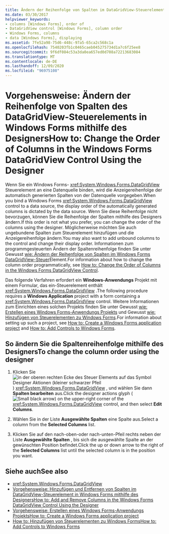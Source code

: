 ```yaml
---
title: Ändern der Reihenfolge von Spalten im DataGridView-Steuerelement mithilfe des Designers
ms.date: 03/30/2017
helpviewer_keywords:
- columns [Windows Forms], order of
- DataGridView control [Windows Forms], column order
- Windows Forms, columns
- data [Windows Forms], displaying
ms.assetid: 7fe52a98-75d6-448c-97a5-65ca2c568c1a
ms.openlocfilehash: 7540203fb1c0465caeb045275734d1a7c6f25ee8
ms.sourcegitcommit: 9f6df084c53a3da0ea657ed0d708a72213683084
ms.translationtype: MT
ms.contentlocale: de-DE
ms.lasthandoff: 12/09/2020
ms.locfileid: "96975108"
---
```

# <a name="how-to-change-the-order-of-columns-in-the-windows-forms-datagridview-control-using-the-designer"></a><span data-ttu-id="99d2d-102">Vorgehensweise: Ändern der Reihenfolge von Spalten des DataGridView-Steuerelements in Windows Forms mithilfe des Designers</span><span class="sxs-lookup"><span data-stu-id="99d2d-102">How to: Change the Order of Columns in the Windows Forms DataGridView Control Using the Designer</span></span>

<span data-ttu-id="99d2d-103">Wenn Sie ein Windows Forms- <xref:System.Windows.Forms.DataGridView> Steuerelement an eine Datenquelle binden, wird die Anzeigereihenfolge der automatisch generierten Spalten von der Datenquelle vorgegeben.</span><span class="sxs-lookup"><span data-stu-id="99d2d-103">When you bind a Windows Forms <xref:System.Windows.Forms.DataGridView> control to a data source, the display order of the automatically generated columns is dictated by the data source.</span></span> <span data-ttu-id="99d2d-104">Wenn Sie diese Reihenfolge nicht bevorzugen, können Sie die Reihenfolge der Spalten mithilfe des Designers ändern.</span><span class="sxs-lookup"><span data-stu-id="99d2d-104">If this order is not what you prefer, you can change the order of the columns using the designer.</span></span> <span data-ttu-id="99d2d-105">Möglicherweise möchten Sie auch ungebundene Spalten zum Steuerelement hinzufügen und die Anzeigereihenfolge ändern.</span><span class="sxs-lookup"><span data-stu-id="99d2d-105">You may also want to add unbound columns to the control and change their display order.</span></span> <span data-ttu-id="99d2d-106">Informationen zum programmgesteuerten Ändern der Spaltenreihenfolge finden Sie unter Gewusst [wie: Ändern der Reihenfolge von Spalten im Windows Forms DataGridView-Steuer](how-to-change-the-order-of-columns-in-the-windows-forms-datagridview-control.md)Element.</span><span class="sxs-lookup"><span data-stu-id="99d2d-106">For information about how to change the column order programmatically, see [How to: Change the Order of Columns in the Windows Forms DataGridView Control](how-to-change-the-order-of-columns-in-the-windows-forms-datagridview-control.md).</span></span>

<span data-ttu-id="99d2d-107">Das folgende Verfahren erfordert ein **Windows-Anwendungs** Projekt mit einem Formular, das ein-Steuerelement enthält <xref:System.Windows.Forms.DataGridView> .</span><span class="sxs-lookup"><span data-stu-id="99d2d-107">The following procedure requires a **Windows Application** project with a form containing a <xref:System.Windows.Forms.DataGridView> control.</span></span> <span data-ttu-id="99d2d-108">Weitere Informationen zum Einrichten eines solchen Projekts finden Sie unter Gewusst [wie: Erstellen eines Windows Forms-Anwendungs Projekts](/visualstudio/ide/step-1-create-a-windows-forms-application-project) und Gewusst [wie: Hinzufügen von Steuerelementen zu Windows Forms](how-to-add-controls-to-windows-forms.md).</span><span class="sxs-lookup"><span data-stu-id="99d2d-108">For information about setting up such a project, see [How to: Create a Windows Forms application project](/visualstudio/ide/step-1-create-a-windows-forms-application-project) and [How to: Add Controls to Windows Forms](how-to-add-controls-to-windows-forms.md).</span></span>

## <a name="to-change-the-column-order-using-the-designer"></a><span data-ttu-id="99d2d-109">So ändern Sie die Spaltenreihenfolge mithilfe des Designers</span><span class="sxs-lookup"><span data-stu-id="99d2d-109">To change the column order using the designer</span></span>

1. <span data-ttu-id="99d2d-110">Klicken Sie ![ in der oberen rechten Ecke des Steuer Elements auf das Symbol Designer Aktionen (kleiner schwarzer Pfeil ](./media/designer-actions-glyph.gif) ) <xref:System.Windows.Forms.DataGridView> , und wählen Sie dann **Spalten bearbeiten** aus.</span><span class="sxs-lookup"><span data-stu-id="99d2d-110">Click the designer actions glyph (![Small black arrow](./media/designer-actions-glyph.gif)) on the upper-right corner of the <xref:System.Windows.Forms.DataGridView> control, and then select **Edit Columns**.</span></span>

2. <span data-ttu-id="99d2d-111">Wählen Sie in der Liste **Ausgewählte Spalten** eine Spalte aus.</span><span class="sxs-lookup"><span data-stu-id="99d2d-111">Select a column from the **Selected Columns** list.</span></span>

3. <span data-ttu-id="99d2d-112">Klicken Sie auf den nach-oben-oder nach-unten-Pfeil rechts neben der Liste **Ausgewählte Spalten** , bis sich die ausgewählte Spalte an der gewünschten Position befindet.</span><span class="sxs-lookup"><span data-stu-id="99d2d-112">Click the up or down arrow to the right of the **Selected Columns** list until the selected column is in the position you want.</span></span>

## <a name="see-also"></a><span data-ttu-id="99d2d-113">Siehe auch</span><span class="sxs-lookup"><span data-stu-id="99d2d-113">See also</span></span>

- <xref:System.Windows.Forms.DataGridView>
- [<span data-ttu-id="99d2d-114">Vorgehensweise: Hinzufügen und Entfernen von Spalten im DataGridView-Steuerelement in Windows Forms mithilfe des Designers</span><span class="sxs-lookup"><span data-stu-id="99d2d-114">How to: Add and Remove Columns in the Windows Forms DataGridView Control Using the Designer</span></span>](add-and-remove-columns-in-the-datagrid-using-the-designer.md)
- [<span data-ttu-id="99d2d-115">Vorgehensweise: Erstellen eines Windows Forms-Anwendungs Projekts</span><span class="sxs-lookup"><span data-stu-id="99d2d-115">How to: Create a Windows Forms application project</span></span>](/visualstudio/ide/step-1-create-a-windows-forms-application-project)
- [<span data-ttu-id="99d2d-116">How to: Hinzufügen von Steuerelementen zu Windows Forms</span><span class="sxs-lookup"><span data-stu-id="99d2d-116">How to: Add Controls to Windows Forms</span></span>](how-to-add-controls-to-windows-forms.md)
